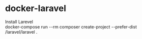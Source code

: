 # docker-laravel

Install Larevel<br>
docker-compose run --rm composer create-project --prefer-dist /laravel/laravel .
